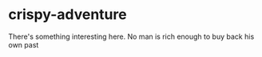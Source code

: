 # crispy-adventure
There's something interesting here.
No man is rich enough to buy back his own past

